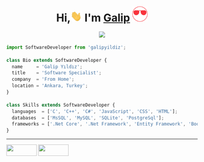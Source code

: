 # <h1 align="center">Hi,<img src="https://raw.githubusercontent.com/ABSphreak/ABSphreak/master/gifs/Hi.gif" width="30px" /> I'm <a href="https://galipyildiz.com/">Galip<a> <img width="40" height="40" src="https://raw.githubusercontent.com/tonynguyenit18/tonynguyenit18/main/static/happy-face.gif"></h1>
<p align="center">
    <img src="https://camo.githubusercontent.com/fa73289736064aba480d0708da37d7aa183a8c3e2bcc2f58c54285a3bbbeecc1/68747470733a2f2f7777772e61616c7068612e6e65742f77702d636f6e74656e742f75706c6f6164732f323032302f31322f66756c6c2d737461636b2d646576656c6f706d656e742e676966">
</p>
    
```js
import SoftwareDeveloper from 'galipyildiz';

class Bio extends SoftwareDeveloper {
  name     = 'Galip Yıldız';
  title    = 'Software Specialist';
  company  = 'From Home';
  location = 'Ankara, Turkey';
}

class Skills extends SoftwareDeveloper {
  languages  = ['C', 'C++', 'C#', 'JavaScript', 'CSS', 'HTML'];
  databases  = ['MsSQL', 'MySQL', 'SQLite', 'PostgreSql'];
  frameworks = ['.Net Core', '.Net Framework', 'Entity Framework', 'Bootstrap', 'jQuery', 'React'];
}
```
----
<a href="https://hub.docker.com/u/galipyildiz/"><img width="80" height="30" src="https://i.morioh.com/200611/8875019c.jpg"><a>
<a href="https://gitlab.com/galipyildiz"><img width="80" height="30" src="https://upload.wikimedia.org/wikipedia/commons/thumb/e/e1/GitLab_logo.svg/1200px-GitLab_logo.svg.png"><a>
